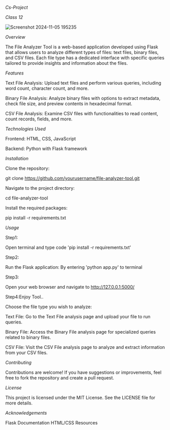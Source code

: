 *Cs-Project*

*Class 12*

![Screenshot 2024-11-05 195235](https://github.com/user-attachments/assets/0e347ae1-2ca2-48f5-a48b-0aeae96725ed)

*Overview*

The File Analyzer Tool is a web-based application developed using Flask that allows users to analyze different types of files: text files, binary files, and CSV files. Each file type has a dedicated interface with specific queries tailored to provide insights and information about the files.

*Features*

Text File Analysis: Upload text files and perform various queries, including word count, character count, and more.

Binary File Analysis: Analyze binary files with options to extract metadata, check file size, and preview contents in hexadecimal format.

CSV File Analysis: Examine CSV files with functionalities to read content, count records, fields, and more.

*Technologies Used*

Frontend: HTML, CSS, JavaScript

Backend: Python with Flask framework

*Installation*

Clone the repository:

git clone https://github.com/yourusername/file-analyzer-tool.git

Navigate to the project directory:

cd file-analyzer-tool

Install the required packages:

pip install -r requirements.txt

*Usage*

Step1:

Open terminal and type code 'pip install -r requirements.txt'

Step2:

Run the Flask application: By entering 'python app.py' to terminal 

Step3:

Open your web browser and navigate to http://127.0.0.1:5000/

Step4:Enjoy Tool..

Choose the file type you wish to analyze:

Text File: Go to the Text File analysis page and upload your file to run queries.

Binary File: Access the Binary File analysis page for specialized queries related to binary files.

CSV File: Visit the CSV File analysis page to analyze and extract information from your CSV files.

*Contributing*

Contributions are welcome! If you have suggestions or improvements, feel free to fork the repository and create a pull request.

*License*

This project is licensed under the MIT License. See the LICENSE file for more details.

*Acknowledgements*

Flask Documentation
HTML/CSS Resources
